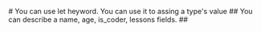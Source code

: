 # You can use let heyword. You can use it to assing a type's value
## You can describe a name, age, is_coder, lessons fields.
## 
